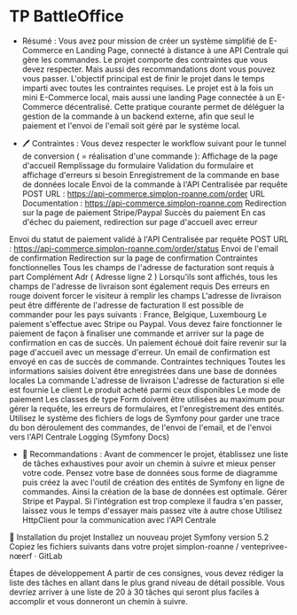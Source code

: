 # TP BattleOffice

- Résumé :
Vous avez pour mission de créer un système simplifié de E-Commerce en Landing Page, connecté à distance à une API Centrale qui gère les commandes.
Le projet comporte des contraintes que vous devez respecter. Mais aussi des recommandations dont vous pouvez vous passer.
L'objectif principal est de finir le projet dans le temps imparti avec toutes les contraintes requises.
Le projet est à la fois un mini E-Commerce local, mais aussi une landing Page connectée à un E-Commerce décentralisé. Cette pratique courante permet de déléguer la gestion de la commande à un backend externe, afin que seul le paiement et l'envoi de l'email soit géré par le système local.

- 🖊️ Contraintes :
Vous devez respecter le workflow suivant pour le tunnel de conversion ( = réalisation d'une commande ):
Affichage de la page d'accueil
Remplissage du formulaire
Validation du formulaire et affichage d'erreurs si besoin
Enregistrement de la commande en base de données locale
Envoi de la commande à l'API Centralisée par requête POST
URL : https://api-commerce.simplon-roanne.com/order
URL Documentation : https://api-commerce.simplon-roanne.com
Redirection sur la page de paiement Stripe/Paypal
Succès du paiement
En cas d'échec du paiement, redirection sur page d'accueil avec erreur


Envoi du statut de paiement validé à l'API Centralisée par requête POST
URL : https://api-commerce.simplon-roanne.com/order/status
Envoi de l'email de confirmation
Redirection sur la page de confirmation
Contraintes fonctionnelles
Tous les champs de l'adresse de facturation sont requis à part Complément Adr ( Adresse ligne 2 )
Lorsqu'ils sont affichés, tous les champs de l'adresse de livraison sont également requis
Des erreurs en rouge doivent forcer le visiteur à remplir les champs
L'adresse de livraison peut être différente de l'adresse de facturation
Il est possible de commander pour les pays suivants : France, Belgique, Luxembourg
Le paiement s'effectue avec Stripe ou Paypal. Vous devez faire fonctionner le paiement de façon à finaliser une commande et arriver sur la page de confirmation en cas de succès.
Un paiement échoué doit faire revenir sur la page d'accueil avec un message d'erreur.
Un email de confirmation est envoyé en cas de succès de commande.
Contraintes techniques
Toutes les informations saisies doivent être enregistrées dans une base de données locales
La commande
L'adresse de livraison
L'adresse de facturation si elle est fournie
Le client
Le produit acheté parmi ceux disponibles
Le mode de paiement
Les classes de type Form doivent être utilisées au maximum pour gérer la requête, les erreurs de formulaires, et l'enregistrement des entités.
Utilisez le système des fichiers de logs de Symfony pour garder une trace du bon déroulement des commandes, de l'envoi de l'email, et de l'envoi vers l'API Centrale
Logging (Symfony Docs)

- 📄 Recommandations :
Avant de commencer le projet, établissez une liste de tâches exhaustives pour avoir un chemin à suivre et mieux penser votre code.
Pensez votre base de données sous forme de diagramme puis créez la avec l'outil de création des entités de Symfony en ligne de commandes. Ainsi la création de la base de données est optimale.
Gérer Stripe et Paypal.
Si l'intégration est trop complexe il faudra s'en passer, laissez vous le temps d'essayer mais passez vite à autre chose
Utilisez HttpClient pour la communication avec l'API Centrale

🏃 Installation du projet
Installez un nouveau projet Symfony version 5.2
Copiez les fichiers suivants dans votre projet
simplon-roanne / venteprivee-nœerf · GitLab

Étapes de développement
A partir de ces consignes, vous devez rédiger la liste des tâches en allant dans le plus grand niveau de détail possible. Vous devriez arriver à une liste de 20 à 30 tâches qui seront plus faciles à accomplir et vous donneront un chemin à suivre.

